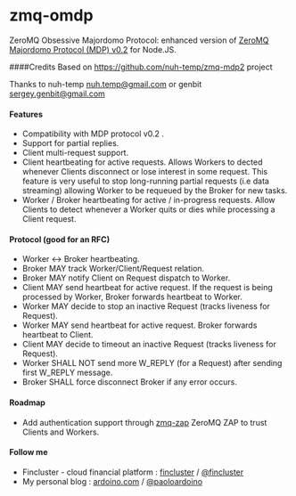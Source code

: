 zmq-omdp
========

ZeroMQ Obsessive Majordomo Protocol: enhanced version of [ZeroMQ Majordomo Protocol (MDP) v0.2](http://rfc.zeromq.org/spec:7) for Node.JS.

####Credits
Based on https://github.com/nuh-temp/zmq-mdp2 project

Thanks to nuh-temp <nuh.temp@gmail.com> or genbit <sergey.genbit@gmail.com>

#### Features
* Compatibility with MDP protocol v0.2 .
* Support for partial replies.
* Client multi-request support.
* Client heartbeating for active requests. Allows Workers to dected whenever Clients disconnect or lose interest in some request. This feature is very useful to stop long-running partial requests (i.e data streaming) allowing Worker to be requeued by the Broker for new tasks.
* Worker / Broker heartbeating for active / in-progress requests. Allow Clients to detect whenever a Worker quits or dies while processing a Client request.

#### Protocol (good for an RFC)
* Worker <-> Broker heartbeating.
* Broker MAY track Worker/Client/Request relation.
* Broker MAY notify Client on Request dispatch to Worker.
* Client MAY send heartbeat for active request. If the request is being processed by Worker, Broker forwards heartbeat to Worker. 
* Worker MAY decide to stop an inactive Request (tracks liveness for Request).
* Worker MAY send heartbeat for active request. Broker forwards heartbeat to Client.
* Client MAY decide to timeout an inactive Request (tracks liveness for Request).
* Worker SHALL NOT send more W_REPLY (for a Request) after sending first W_REPLY message.
* Broker SHALL force disconnect Broker if any error occurs.

#### Roadmap
* Add authentication support through [zmq-zap](https://github.com/msealand/zmq-zap.node) ZeroMQ ZAP to trust Clients and Workers.

#### Follow me

* Fincluster - cloud financial platform : [fincluster](http://fincluster.com) /  [@fincluster](https://twitter.com/fincluster)
* My personal blog : [ardoino.com](http://ardoino.com) / [@paoloardoino](https://twitter.com/paoloardoino)
